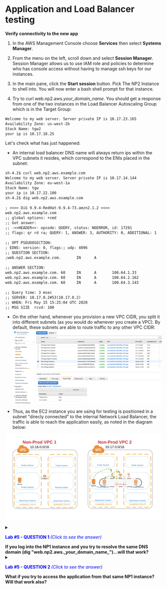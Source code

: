 # Application and Load Balancer testing

**Verify connectivity to the new app**

1. In the AWS Management Console choose **Services** then select **Systems Manager**.

1. From the menu on the left, scroll down and select **Session Manager**. Session Manager allows us to use IAM role and policies to determine who has console access without having to manage ssh keys for our instances.

1. In the main pane, click the **Start session** button. Pick The NP2 Instance to shell into. You will now enter a bash shell prompt for that instance.

1. Try to curl web.np2.aws._your_domain_name_. You should get a response from one of the two instances in the Load Balancer Autoscaling Group which is in the Target Group:

```
Welcome to my web server. Server private IP is 10.17.23.165
Availability Zone: us-west-2b
Stack Name: tgw2
your ip is 10.17.18.25
```

Let's check what has just happened:
- An internal load balancer DNS name will always return ips within the VPC subnets it resides, which correspond to the ENIs placed in the subnet:

```
sh-4.2$ curl web.np2.aws.example.com
Welcome to my web server. Server private IP is 10.17.14.144
Availability Zone: eu-west-1a
Stack Name: tgw
your ip is 10.17.22.100
sh-4.2$ dig web.np2.aws.example.com

; <<>> DiG 9.9.4-RedHat-9.9.4-73.amzn2.1.2 <<>> web.np2.aws.example.com
;; global options: +cmd
;; Got answer:
;; ->>HEADER<<- opcode: QUERY, status: NOERROR, id: 17291
;; flags: qr rd ra; QUERY: 1, ANSWER: 3, AUTHORITY: 0, ADDITIONAL: 1

;; OPT PSEUDOSECTION:
; EDNS: version: 0, flags:; udp: 4096
;; QUESTION SECTION:
;web.np2.aws.example.com.       IN      A

;; ANSWER SECTION:
web.np2.aws.example.com. 60     IN      A       100.64.1.33
web.np2.aws.example.com. 60     IN      A       100.64.2.162
web.np2.aws.example.com. 60     IN      A       100.64.3.143

;; Query time: 3 msec
;; SERVER: 10.17.0.2#53(10.17.0.2)
;; WHEN: Fri May 15 15:25:04 UTC 2020
;; MSG SIZE  rcvd: 100
```


- On the other hand, whenever you provision a new VPC CIDR, you split it into different subnets (as you would do whenever you create a VPC). By default, these subnets are able to route traffic to any other VPC CIDR:
![Curl web.np2.aws...](../images/nlb_subnet_traffic.png)


- Thus, as the EC2 instance you are using for testing is positioned in a subnet "direcly connected" to the internal Network Load Balancer, the traffic is able to reach the application easily, as noted in the diagram below:

![Curl web.np2.aws...](../images/pl-np2tonp2flow.png)





<details>
 <summary><p style="color:blue"><b>Lab #5 - QUESTION 1 </b><i>(Click to see the answer)</i></p>
  <b>If you log into the NP1 instance and you try to resolve the same DNS domain (dig "web.np2.aws._your_domain_name_")...will that work?</b></br>
  </summary><p>
Yep, it should work. Try it yourself logging into the NP1 instance via **Systems Manager**:

```
sh-4.2$ dig web.np2.aws.example.com

; <<>> DiG 9.9.4-RedHat-9.9.4-73.amzn2.1.2 <<>> web.np2.aws.example.com
;; global options: +cmd
;; Got answer:
;; ->>HEADER<<- opcode: QUERY, status: NOERROR, id: 5376
;; flags: qr rd ra; QUERY: 1, ANSWER: 3, AUTHORITY: 0, ADDITIONAL: 1

;; OPT PSEUDOSECTION:
; EDNS: version: 0, flags:; udp: 4096
;; QUESTION SECTION:
;web.np2.aws.example.com.       IN      A

;; ANSWER SECTION:
web.np2.aws.example.com. 36     IN      A       100.64.1.33
web.np2.aws.example.com. 36     IN      A       100.64.2.162
web.np2.aws.example.com. 36     IN      A       100.64.3.143

;; Query time: 1 msec
;; SERVER: 10.16.0.2#53(10.16.0.2)
;; WHEN: Fri May 15 14:06:03 UTC 2020
;; MSG SIZE  rcvd: 100

```

The reason being is that the same Route53 Internal Zone is also associated with the NP1 VPC so the DNS domain "web.np2.aws._your_domain_name_" is also visible from that VPC:

![Curl web.np2.aws...](../images/np1_cross_dns_testing.png)
</details>




<details>
 <summary><p style="color:blue"><b>Lab #5 - QUESTION 2 </b><i>(Click to see the answer)</i></p>
  <b>What if you try to access the application from that same NP1 instance? Will that work also?</b></br>
  </summary><p>
This is a tough question and you can inmediately see the request timing out:

```
sh-4.2$ curl web.np2.aws.example.com


^C
sh-4.2$

```
It won't work because there is no routing configured all the way down between the NP1 instance (source) and the NP2 WebServer instance (the eventual destination after crossing the load balancer).

If we check step by step:
- The request leaves the NP1 instance and it's routed to the Transit Gateway based on the routing table associated to the subnet, following the default route 0.0.0.0:
	![Source RT...](../images/np1_routing_nlb.png)

- It lands in the Red Routing Table in the Transit Gateway. A new routing lookup takes place and the request gets forwarded towards the NP2 VPC following the 100.64.x.x route. *Note it was learned automatically when we provisioned the new VPC CIDR*
	![Source RT...](../images/tgw_routing_red_table.png)

- Once in the destination, there is no route back towards the source network 10.16.x.x. The packet gets dropped
	![Curl web.np2.aws...](../images/nlb_subnet_traffic.png)

</details>






